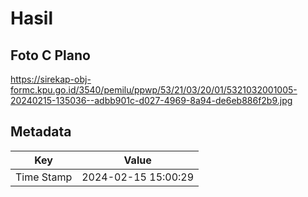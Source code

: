 # Hasil

## Foto C Plano

https://sirekap-obj-formc.kpu.go.id/3540/pemilu/ppwp/53/21/03/20/01/5321032001005-20240215-135036--adbb901c-d027-4969-8a94-de6eb886f2b9.jpg


## Metadata

| Key        | Value               |
| ---------- | ------------------- |
| Time Stamp | 2024-02-15 15:00:29 |



